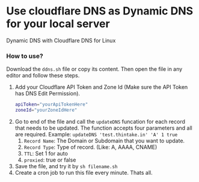 # Use cloudflare DNS as Dynamic DNS for your local server
Dynamic DNS with Cloudflare DNS for Linux

### How to use?
Download the `ddns.sh` file or copy its content. Then open the file in any editor and follow these steps.
1. Add your Cloudflare API Token and Zone Id (Make sure the API Token has DNS Edit Permission).
	```bash
    apiToken="yourApiTokenHere"
    zoneId="yourZoneIdHere"
2. Go to end of the file and call the `updateDNS` funcation for each record that needs to be updated. The function accepts four parameters and all are required. Example: `updateDNS 'test.thintake.in' 'A' 1 true`
	1. `Record Name`: The Domain or Subdomain that you want to update.
	2. `Record Type`: Type of record. (Like: A, AAAA, CNAME)
	3. `TTL`: Set 1 for auto
	4. `proxied`: true or false
3. Save the file, and try it by `sh filename.sh`
4. Create a cron job to run this file every minute. Thats all.
